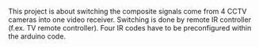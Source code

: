 This project is about switching the composite signals come from 4 CCTV cameras into one video receiver. Switching is done by remote IR controller (f.ex. TV remote controller).
Four IR codes have to be preconfigured within the arduino code.
